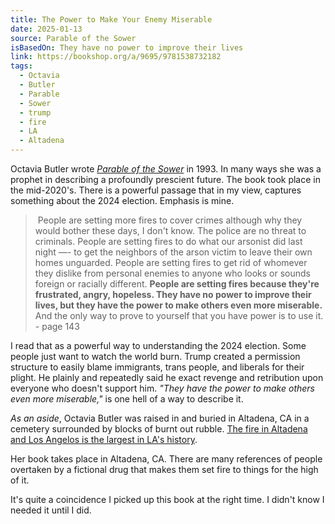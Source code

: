 ```yaml
---
title: The Power to Make Your Enemy Miserable
date: 2025-01-13
source: Parable of the Sower
isBasedOn: They have no power to improve their lives
link: https://bookshop.org/a/9695/9781538732182
tags:
  - Octavia
  - Butler
  - Parable
  - Sower
  - trump
  - fire
  - LA
  - Altadena
---
```

  

Octavia Butler wrote [*Parable of the Sower*](https://bookshop.org/a/9695/9781538732182) in 1993. In many ways she was a prophet in describing a profoundly prescient future. The book took place in the mid-2020's. There is a powerful passage that in my view, captures something about the 2024 election. Emphasis is mine.

>  People are setting more fires to cover crimes although why they would bother these days, I don't know. The police are no threat to criminals. People are setting fires to do what our arsonist did last night —- to get the neighbors of the arson victim to leave their own homes unguarded. People are setting fires to get rid of whomever they dislike from personal enemies to anyone who looks or sounds foreign or racially different. **People are setting fires because they're frustrated, angry, hopeless. They have no power to improve their lives, but they have the power to make others even more miserable.** And the only way to prove to yourself that you have power is to use it. - page 143

I read that as a powerful way to understanding the 2024 election. Some people just want to watch the world burn. Trump created a permission structure to easily blame immigrants, trans people, and liberals for their plight. He plainly and repeatedly said he exact revenge and retribution upon everyone who doesn't support him. *"They have the power to make others even more miserable,"* is one hell of a way to describe it.

*As an aside*, Octavia Butler was raised in and buried in Altadena, CA in a cemetery surrounded by blocks of burnt out rubble. [The fire in Altadena and Los Angelos is the largest in LA's history](https://www.washingtonpost.com/weather/2025/01/12/palisades-fire-origin-new-years-eve-fire/). 

Her book takes place in Altadena, CA. There are many references of people overtaken by a fictional drug that makes them set fire to things for the high of it. 

It's quite a coincidence I picked up this book at the right time. I didn't know I needed it until I did.